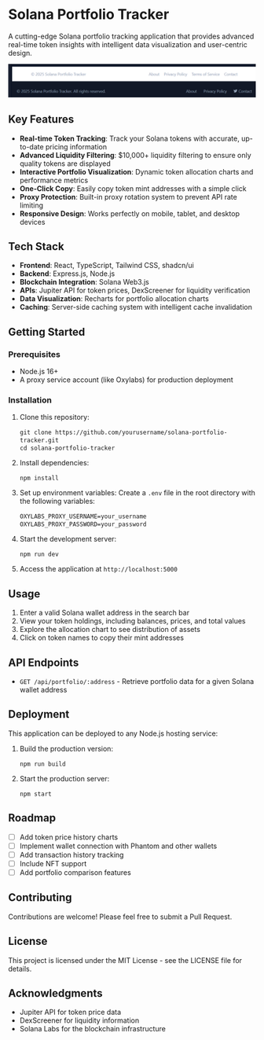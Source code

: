 # Solana Portfolio Tracker

A cutting-edge Solana portfolio tracking application that provides advanced real-time token insights with intelligent data visualization and user-centric design.

![Solana Portfolio Screenshot](attached_assets/image_1745320021906.png)

## Key Features

- **Real-time Token Tracking**: Track your Solana tokens with accurate, up-to-date pricing information
- **Advanced Liquidity Filtering**: $10,000+ liquidity filtering to ensure only quality tokens are displayed
- **Interactive Portfolio Visualization**: Dynamic token allocation charts and performance metrics
- **One-Click Copy**: Easily copy token mint addresses with a simple click
- **Proxy Protection**: Built-in proxy rotation system to prevent API rate limiting
- **Responsive Design**: Works perfectly on mobile, tablet, and desktop devices

## Tech Stack

- **Frontend**: React, TypeScript, Tailwind CSS, shadcn/ui
- **Backend**: Express.js, Node.js
- **Blockchain Integration**: Solana Web3.js
- **APIs**: Jupiter API for token prices, DexScreener for liquidity verification
- **Data Visualization**: Recharts for portfolio allocation charts
- **Caching**: Server-side caching system with intelligent cache invalidation

## Getting Started

### Prerequisites

- Node.js 16+ 
- A proxy service account (like Oxylabs) for production deployment

### Installation

1. Clone this repository:
   ```
   git clone https://github.com/yourusername/solana-portfolio-tracker.git
   cd solana-portfolio-tracker
   ```

2. Install dependencies:
   ```
   npm install
   ```

3. Set up environment variables:
   Create a `.env` file in the root directory with the following variables:
   ```
   OXYLABS_PROXY_USERNAME=your_username
   OXYLABS_PROXY_PASSWORD=your_password
   ```

4. Start the development server:
   ```
   npm run dev
   ```

5. Access the application at `http://localhost:5000`

## Usage

1. Enter a valid Solana wallet address in the search bar
2. View your token holdings, including balances, prices, and total values
3. Explore the allocation chart to see distribution of assets
4. Click on token names to copy their mint addresses

## API Endpoints

- `GET /api/portfolio/:address` - Retrieve portfolio data for a given Solana wallet address

## Deployment

This application can be deployed to any Node.js hosting service:

1. Build the production version:
   ```
   npm run build
   ```

2. Start the production server:
   ```
   npm start
   ```

## Roadmap

- [ ] Add token price history charts
- [ ] Implement wallet connection with Phantom and other wallets
- [ ] Add transaction history tracking
- [ ] Include NFT support
- [ ] Add portfolio comparison features

## Contributing

Contributions are welcome! Please feel free to submit a Pull Request.

## License

This project is licensed under the MIT License - see the LICENSE file for details.

## Acknowledgments

- Jupiter API for token price data
- DexScreener for liquidity information
- Solana Labs for the blockchain infrastructure